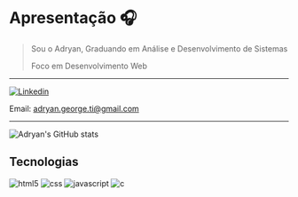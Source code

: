 # Apresentação 🎧
> Sou o Adryan, Graduando em Análise e Desenvolvimento de Sistemas
>
> Foco em Desenvolvimento Web

---

[![Linkedin](https://img.shields.io/badge/LinkedIn-0077B5?style=for-the-badge&logo=linkedin&logoColor=white)](www.linkedin.com/in/adryan-george-melo-62831b300)

Email: adryan.george.ti@gmail.com

---

![Adryan's GitHub stats](https://github-readme-stats.vercel.app/api?username=adryan-meloo&show_icons=true&theme=dark)

## Tecnologias
<div>
    <img alt="html5" src="https://img.shields.io/badge/HTML5-E34F26?style=for-the-badge&logo=html5&logoColor=white"/>
    <img alt="css" src="https://img.shields.io/badge/CSS3-1572B6?style=for-the-badge&logo=css3&logoColor=white"/>
    <img alt="javascript" src="https://img.shields.io/badge/JavaScript-F7DF1E?style=for-the-badge&logo=javascript&logoColor=black"/>
    <img alt="c" src="https://img.shields.io/badge/C-00599C?style=for-the-badge&logo=c&logoColor=white"/>
    
</div>




